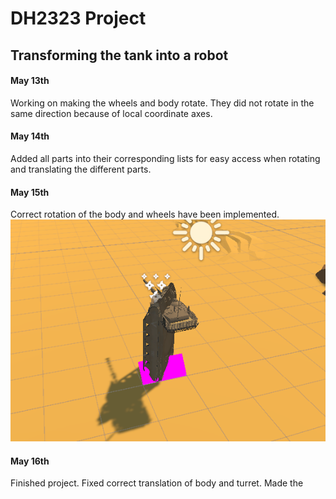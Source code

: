 # DH2323 Project
## Transforming the tank into a robot

#### May 13th
Working on making the wheels and body rotate. They did not rotate in the same direction because of local coordinate axes.

#### May 14th
Added all parts into their corresponding lists for easy access when rotating and translating the different parts.

#### May 15th
Correct rotation of the body and wheels have been implemented.
![alt text](image.png)

#### May 16th
Finished project. Fixed correct translation of body and turret. Made the 